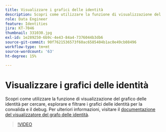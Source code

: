 ```yaml
---
title: Visualizzare i grafici delle identità
description: Scopri come utilizzare la funzione di visualizzazione del grafico delle identità per cercare, esplorare e filtrare i grafici delle identità per la convalida e il debug.
role: Data Engineer
feature: Identities
jira: KT-7046
thumbnail: 331030.jpg
exl-id: 1e289250-6b9c-4e43-84a4-7376044b3db6
source-git-commit: 90f7621536573f60ac6585404b1ac0e49cb08496
workflow-type: tm+mt
source-wordcount: '63'
ht-degree: 15%

---
```


# Visualizzare i grafici delle identità

Scopri come utilizzare la funzione di visualizzazione del grafico delle identità per cercare, esplorare e filtrare i grafici delle identità per la convalida e il debug. Per ulteriori informazioni, visitare il [documentazione del visualizzatore del grafo delle identità](https://experienceleague.adobe.com/docs/experience-platform/identity/ui/identity-graph-viewer.html?lang=it).

>[!VIDEO](https://video.tv.adobe.com/v/331030?quality=12&learn=on)


